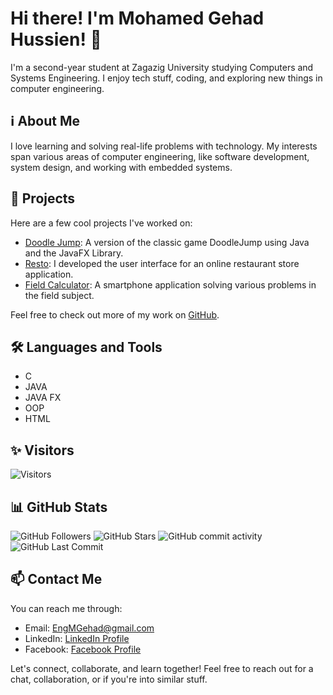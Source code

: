 # Hi there! I'm Mohamed Gehad Hussien! 👋

I'm a second-year student at Zagazig University studying Computers and Systems Engineering. I enjoy tech stuff, coding, and exploring new things in computer engineering.

## ℹ️ About Me 

I love learning and solving real-life problems with technology. My interests span various areas of computer engineering, like software development, system design, and working with embedded systems.

## 🚀 Projects

Here are a few cool projects I've worked on:

- [Doodle Jump](https://github.com/K4rimCraft/DoodleJump): A version of the classic game DoodleJump using Java and the JavaFX Library.
- [Resto](https://github.com/K4rimCraft/Restaurant-App): I developed the user interface for an online restaurant store application.
- [Field Calculator](https://github.com/MGehad/Field-Calculator): A smartphone application solving various problems in the field subject.

Feel free to check out more of my work on [GitHub](https://github.com/MGehad/).

## 🛠️ Languages and Tools

- C
- JAVA
- JAVA FX
- OOP
- HTML

## ✨ Visitors 

![Visitors](https://visitor-badge.glitch.me/badge?page_id=MGehad.visitor-badge)

## 📊 GitHub Stats

![GitHub Followers](https://img.shields.io/github/followers/MGehad?label=Followers)
![GitHub Stars](https://img.shields.io/github/stars/MGehad?label=Stars)
![GitHub commit activity](https://img.shields.io/github/commit-activity/m/MGehad)
![GitHub Last Commit](https://img.shields.io/github/last-commit/MGehad)

## 📫 Contact Me

You can reach me through:

- Email: EngMGehad@gmail.com
- LinkedIn: [LinkedIn Profile](https://www.linkedin.com/in/mgehad)
- Facebook: [Facebook Profile](https://www.facebook.com/ENGMGehad)

Let's connect, collaborate, and learn together! Feel free to reach out for a chat, collaboration, or if you're into similar stuff.
